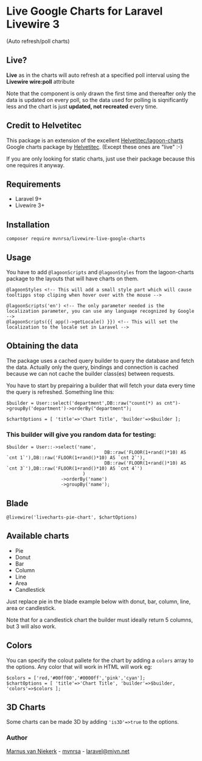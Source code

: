 # Live Google Charts for Laravel Livewire 3
(Auto refresh/poll charts)


## Live?
**Live** as in the charts will auto refresh at a specified poll interval using the **Livewire wire:poll** attribute

Note that the component is only drawn the first time and thereafter only the data is updated on every poll, so the data used for polling is siqnificantly less and the chart is just **updated, not recreated** every time.

## Credit to Helvetitec
This package is an extension of the excellent [Helvetitec/lagoon-charts](https://github.com/Helvetitec/lagoon-charts) Google charts package by [Helvetitec](https://github.com/Helvetitec).
(Except these ones are "live" :-)

If you are only looking for static charts, just use their package because this one requires it anyway.

## Requirements

- Laravel 9+
- Livewire 3+

## Installation
```
composer require mvnrsa/livewire-live-google-charts
```

## Usage
You have to add `@lagoonScripts` and `@lagoonStyles` from the lagoon-charts package to the layouts that will have charts on them.
```
@lagoonStyles <!-- This will add a small style part which will cause tooltipps stop cliping when hover over with the mouse -->
```
```
@lagoonScripts('en') <!-- The only parameter needed is the localization parameter, you can use any language recognized by Google -->
@lagoonScripts({{ app()->getLocale() }}) <!-- This will set the localization to the locale set in Laravel -->
```

## Obtaining the data
The package uses a cached query builder to query the database and fetch the data.  Actually only the query, bindings and connection is cached because we can not cache the builder class(es) between requests.

You have to start by prepairing a builder that will fetch your data every time the query is refreshed.  Something line this:
```
$builder = User::select('department',DB::raw("count(*) as cnt")->groupBy('department')->orderBy("department");

$chartOptions = [ 'title'=>'Chart Title', 'builder'=>$builder ];
```

### This builder will give you random data for testing:
```
$builder = User::->select('name',
                                    DB::raw('FLOOR(1+rand()*10) AS `cnt 1`'),DB::raw('FLOOR(1+rand()*10) AS `cnt 2`'),
                                    DB::raw('FLOOR(1+rand()*10) AS `cnt 3`'),DB::raw('FLOOR(1+rand()*10) AS `cnt 4`')
                            )
                    ->orderBy('name')
                    ->groupBy('name');
```

## Blade
```
@livewire('livecharts-pie-chart', $chartOptions)
```

## Available charts
- Pie
- Donut
- Bar
- Column
- Line
- Area
- Candlestick

Just replace pie in the blade example below with donut, bar, column, line, area or candlestick.

Note that for a candlestick chart the builder must ideally return 5 columns, but 3 will also work.

## Colors
You can specify the colout pallete for the chart by adding a `colors` array to the options.
Any color that will work in HTML will work eg:
```
$colors = ['red,'#00ff00','#0000ff','pink','cyan'];
$chartOptions = [ 'title'=>'Chart Title', 'builder'=>$builder, 'colors'=>$colors ];
```

## 3D Charts

Some charts can be made 3D by adding `'is3D'=>true` to the options.

### Author

[Marnus van Niekerk](https://github.com/mvnrsa) - [mvnrsa](https://github.com/mvnrsa) - [laravel@mjvn.net](mailto:laravel@mjvn.net)
